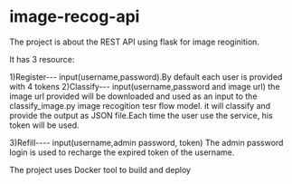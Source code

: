 # image-recog-api

The project is about the REST API using flask for image reoginition.

It has 3 resource:

  1)Register--- input(username,password).By default each user is provided with 4 tokens
  2)Classify--- input(username,password and image url) the image url provided will be downloaded and used as  an input to the classify_image.py image recogition tesr flow model.
                it will classify and provide the output as JSON file.Each time the user use the service, his token will be used.
                
  3)Refill---- input(username,admin password, token) The admin password login is used to recharge the expired token of the username.
  
  
  The project uses Docker tool to build and deploy
